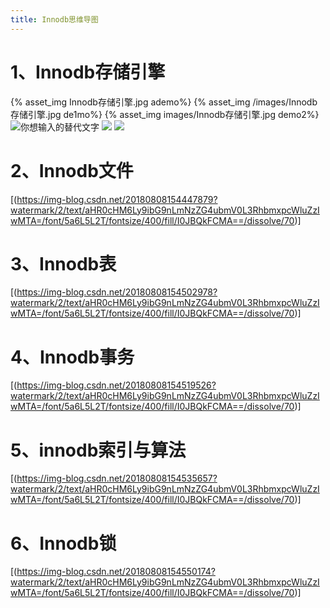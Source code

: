 ```yaml
---
title: Innodb思维导图
---
```


# 1、Innodb存储引擎
{% asset_img Innodb存储引擎.jpg ademo%}
{% asset_img /images/Innodb存储引擎.jpg de1mo%}
{% asset_img images/Innodb存储引擎.jpg demo2%}
![你想输入的替代文字](/images/Innodb存储引擎.jpg)
<img src="/images/Innodb存储引擎.jpg">
<img src="https://img-blog.csdn.net/20180808154447879?watermark/2/text/aHR0cHM6Ly9ibG9nLmNzZG4ubmV0L3RhbmxpcWluZzIwMTA=/font/5a6L5L2T/fontsize/400/fill/I0JBQkFCMA==/dissolve/70">

# 2、Innodb文件

[(https://img-blog.csdn.net/20180808154447879?watermark/2/text/aHR0cHM6Ly9ibG9nLmNzZG4ubmV0L3RhbmxpcWluZzIwMTA=/font/5a6L5L2T/fontsize/400/fill/I0JBQkFCMA==/dissolve/70)]

# 3、Innodb表
[(https://img-blog.csdn.net/20180808154502978?watermark/2/text/aHR0cHM6Ly9ibG9nLmNzZG4ubmV0L3RhbmxpcWluZzIwMTA=/font/5a6L5L2T/fontsize/400/fill/I0JBQkFCMA==/dissolve/70)]

# 4、Innodb事务
[(https://img-blog.csdn.net/20180808154519526?watermark/2/text/aHR0cHM6Ly9ibG9nLmNzZG4ubmV0L3RhbmxpcWluZzIwMTA=/font/5a6L5L2T/fontsize/400/fill/I0JBQkFCMA==/dissolve/70)]

# 5、innodb索引与算法
[(https://img-blog.csdn.net/20180808154535657?watermark/2/text/aHR0cHM6Ly9ibG9nLmNzZG4ubmV0L3RhbmxpcWluZzIwMTA=/font/5a6L5L2T/fontsize/400/fill/I0JBQkFCMA==/dissolve/70)]

# 6、Innodb锁
[(https://img-blog.csdn.net/20180808154550174?watermark/2/text/aHR0cHM6Ly9ibG9nLmNzZG4ubmV0L3RhbmxpcWluZzIwMTA=/font/5a6L5L2T/fontsize/400/fill/I0JBQkFCMA==/dissolve/70)]

